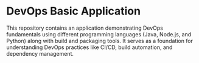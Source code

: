 # DevOps Basic Application

This repository contains an application demonstrating DevOps fundamentals using different programming languages (Java, Node.js, and Python) along with build and packaging tools. It serves as a foundation for understanding DevOps practices like CI/CD, build automation, and dependency management.

